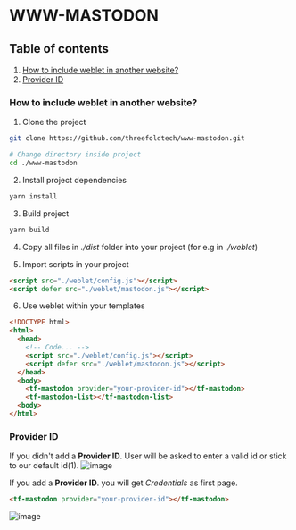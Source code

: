 # WWW-MASTODON

## Table of contents

1. [How to include weblet in another website?](#how-to-include-weblet-in-another-website)
2. [Provider ID](#provider-id)

### How to include weblet in another website?

1. Clone the project

```sh
git clone https://github.com/threefoldtech/www-mastodon.git

# Change directory inside project
cd ./www-mastodon
```

2. Install project dependencies

```sh
yarn install
```

3. Build project

```sh
yarn build
```

4. Copy all files in _./dist_ folder into your project (for e.g in _./weblet_)

5. Import scripts in your project

```html
<script src="./weblet/config.js"></script>
<script defer src="./weblet/mastodon.js"></script>
```

6. Use weblet within your templates

```html
<!DOCTYPE html>
<html>
  <head>
    <!-- Code... -->
    <script src="./weblet/config.js"></script>
    <script defer src="./weblet/mastodon.js"></script>
  </head>
  <body>
    <tf-mastodon provider="your-provider-id"></tf-mastodon>
    <tf-mastodon-list></tf-mastodon-list>
  <body>
</html>
```

### Provider ID

If you didn't add a **Provider ID**. User will be asked to enter a valid id or stick to our default id(1).
![image](https://user-images.githubusercontent.com/31689104/207857124-cc5bc7e0-121c-4248-b295-c1ff8d264211.png)

If you add a **Provider ID**. you will get _Credentials_ as first page.

```html
<tf-mastodon provider="your-provider-id"></tf-mastodon>
```

![image](https://user-images.githubusercontent.com/31689104/207612152-3069fc8c-25f5-49ed-a2a6-c0cdf37a7639.png)
